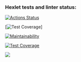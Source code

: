 ### Hexlet tests and linter status:
[![Actions Status](https://github.com/KristinaMalikova/frontend-project-46/workflows/hexlet-check/badge.svg)](https://github.com/KristinaMalikova/frontend-project-46/actions)

[![Test Coverage](https://github.com/KristinaMalikova/frontend-project-46/actions/workflows/<WORKFLOW_FILE>/badge.svg)]

[![Maintainability](https://api.codeclimate.com/v1/badges/dc96f227f3b2a760fb96/maintainability)](https://codeclimate.com/github/KristinaMalikova/frontend-project-46/maintainability)

[![Test Coverage](https://api.codeclimate.com/v1/badges/dc96f227f3b2a760fb96/test_coverage)](https://codeclimate.com/github/KristinaMalikova/frontend-project-46/test_coverage)

<a href="https://asciinema.org/a/583094" target="_blank"><img src="https://asciinema.org/a/583094.svg" /></a>
